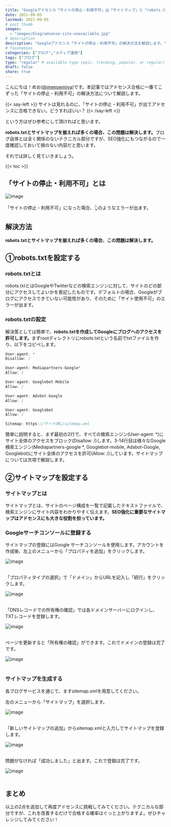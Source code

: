 ```yaml
---
title: "Googleアドセンス「サイトの停止・利用不可」は「サイトマップ」と「robots.txt」で解決しよう【ブログ｜アフィリエイト｜アドセンス不合格｜アドセンス合格】"
date: 2021-09-05
lastmod: 2021-09-05
# post thumb
images:
  - "images/blog/adsense-site-unavailable.jpg"
# description
description: "Googleアドセンス「サイトの停止・利用不可」の解決方法を解説します。"
# Taxonomies
categories: ["ブログ","メディア運用"]
tags: ["ブログ"]
type: "regular" # available type (epic, trending, popular, or regular)
draft: false
share: true
---
```


こんにちは！めお(<u><a href="https://twitter.com/meeowmiya" target="_blank">@meeowmiya</a></u>)です。本記事ではアドセンス合格に一番てこずった「サイトの停止・利用不可」の解決方法について解説します。

{{< say-left >}}
サイトは見れるのに、「サイトの停止・利用不可」が出てアドセンスに合格できない。どうすればいい？
{{< /say-left >}}

という方はぜひ参考にして頂ければと思います。

<span class="keiko-red">**robots.txtとサイトマップを揃えれば多くの場合、この問題は解決します。**</span>ブログ自体とは全く関係のないテクニカル部分ですが、SEO強化にもつながるので一度確認しておいて損のない内容だと思います。

それでは詳しく見ていきましょう。

{{< toc >}}

## 「サイトの停止・利用不可」とは

![image](../../images/blog-content/adsense-site-unavailable-0.jpg)<br><br>
「サイトの停止・利用不可」になった場合、👆のようなエラーが出ます。

## 解決方法

<span class="keiko-red">**robots.txtとサイトマップを揃えれば多くの場合、この問題は解決します。**</span>

## ①robots.txtを設定する

### robots.txtとは

robots.txtとはGoogleやTwitterなどの検索エンジンに対して、サイトのどの部分にアクセスしてよいかを表記したものです。デフォルトの場合、Googleがブログにアクセスできていない可能性があり、そのために「サイト使用不可」のエラーが出ます。

### robots.txtの設定

解決策としては簡単で、<span class="keiko-red">**robots.txtを作成してGoogleにブログへのアクセスを許可します。**</span>まずrootディレクトリにrobots.txtという名前でtxtファイルを作り、以下をコピペします。

```javascript
User-agent: *
Disallow: /

User-agent: Mediapartners-Google* 
Allow: /

User-agent: Googlebot-Mobile
Allow: /

User-agent: Adsbot-Google
Allow: /

User-agent: Googlebot
Allow: /

Sitemap: https://サイトURL/sitemap.xml
```

簡単に説明すると、まず最初の2行で、すべての検索エンジン(User-agent: \*\)にサイト全体のアクセスをブロック(Disallow: /)します。3-14行目は様々なGoogle検索エンジン(Mediapartners-google \*\, Googlebot-mobile, Adsbot-Google, Googlebot)にサイト全体のアクセスを許可(Allow: /)しています。サイトマップについては次項で解説します。

## ②サイトマップを設定する

### サイトマップとは

サイトマップとは、サイトのページ構成を一覧で記載したテキストファイルで、検索エンジンにサイト内容をわかりやすく伝えます。<span class="keiko-red">**SEO強化に重要なサイトマップはアドセンスにも大きな役割を担っています。**</span>


### Googleサーチコンソールに登録する

サイトマップの登録にはGoogle サーチコンソールを使用します。アカウントを作成後、左上のメニューから「プロパティを追加」をクリックします。

![image](../../images/blog-content/adsense-site-unavailable-1.jpg)<br><br>


「プロパティタイプの選択」で「ドメイン」からURLを記入し「続行」をクリックします。

![image](../../images/blog-content/adsense-site-unavailable-2.jpg)<br><br>


「DNSレコードでの所有権の確認」では各ドメインサーバーにログインし、TXTレコードを登録します。

![image](../../images/blog-content/adsense-site-unavailable-3.jpg)<br><br>


ページを更新すると「所有権の確認」ができます。これでドメインの登録は完了です。

![image](../../images/blog-content/adsense-site-unavailable-4.jpg)<br><br>


### サイトマップを生成する

各ブログサービスを通じて、ますsitemap.xmlを用意してください。

左のメニューから「サイトマップ」を選択します。

![image](../../images/blog-content/adsense-site-unavailable-5.jpg)<br><br>


「新しいサイトマップの追加」からsitemap.xmlと入力してサイトマップを登録します。

![image](../../images/blog-content/adsense-site-unavailable-6.jpg)<br><br>


問題がなければ「成功しました」と出ます。これで登録は完了です。

![image](../../images/blog-content/adsense-site-unavailable-7.jpg)<br><br>


## まとめ

以上の2点を追加して再度アドセンスに挑戦してみてください。テクニカルな部分ですが、これを改善するだけで合格する確率はぐっと上がりますよ。ぜひチャレンジしてみてください！